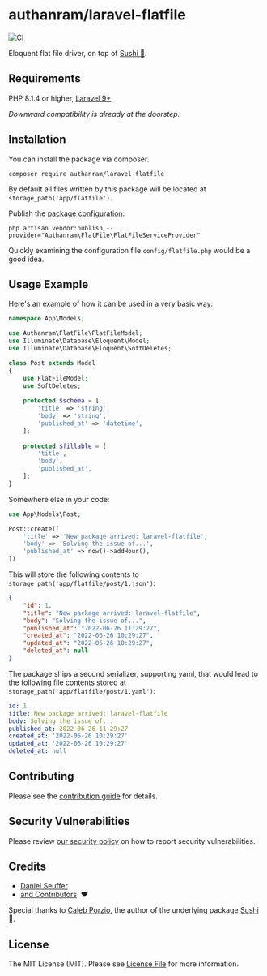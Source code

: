 # authanram/laravel-flatfile

[![CI](https://github.com/authanram/laravel-flatfile/actions/workflows/main.yml/badge.svg)](https://github.com/authanram/laravel-flatfile/actions/workflows/main.yml)

Eloquent flat file driver, on top of [Sushi 🍣](https://github.com/calebporzio/sushi).

## Requirements

PHP 8.1.4 or higher, [Laravel 9+](https://laravel.com/docs/9.x)

_Downward compatibility is already at the doorstep._

## Installation

You can install the package via composer.

```shell
composer require authanram/laravel-flatfile
```

By default all files written by this package will be located at `storage_path('app/flatfile')`.

Publish the [package configuration](config/config.php):

```shell
php artisan vendor:publish --provider="Authanram\FlatFile\FlatFileServiceProvider"
```

Quickly examining the configuration file `config/flatfile.php` would be a good idea.

## Usage Example

Here's an example of how it can be used in a very basic way:

```php
namespace App\Models;

use Authanram\FlatFile\FlatFileModel;
use Illuminate\Database\Eloquent\Model;
use Illuminate\Database\Eloquent\SoftDeletes;

class Post extends Model
{
    use FlatFileModel;
    use SoftDeletes;
    
    protected $schema = [
        'title' => 'string',
        'body' => 'string',
        'published_at' => 'datetime',
    ];
    
    protected $fillable = [
        'title',
        'body',
        'published_at',
    ];
}
```

Somewhere else in your code:

```php
use App\Models\Post;

Post::create([
    'title' => 'New package arrived: laravel-flatfile',
    'body' => 'Solving the issue of...',
    'published_at' => now()->addHour(),
])
```

This will store the following contents to `storage_path('app/flatfile/post/1.json')`:

```json
{
    "id": 1,
    "title": "New package arrived: laravel-flatfile",
    "body": "Solving the issue of...",
    "published_at": "2022-06-26 11:29:27",
    "created_at": "2022-06-26 10:29:27",
    "updated_at": "2022-06-26 10:29:27",
    "deleted_at": null
}
```

The package ships a second serializer, supporting yaml, that would lead to the following file
contents stored at `storage_path('app/flatfile/post/1.yaml')`:

```yaml
id: 1
title: New package arrived: laravel-flatfile
body: Solving the issue of...
published_at: 2022-06-26 11:29:27
created_at: '2022-06-26 10:29:27'
updated_at: '2022-06-26 10:29:27'
deleted_at: null
```

## Contributing

Please see the [contribution guide](https://github.com/authanram/laravel-flatfile/blob/master/.github/CONTRIBUTING.md)
for details.

## Security Vulnerabilities

Please review [our security policy](https://github.com/authanram/laravel-flatfile/security/policy)
on how to report security vulnerabilities.

## Credits

- [Daniel Seuffer](https://github.com/authanram)
- [and Contributors](https://github.com/authanram/laravel-flatfile/graphs/contributors) &nbsp;❤️

Special thanks to [Caleb Porzio](https://github.com/calebporzio), the author of the underlying
package [Sushi 🍣](https://github.com/calebporzio/sushi).

## License

The MIT License (MIT). Please see [License File](https://github.com/authanram/laravel-flatfile/blob/master/LICENSE.md)
for more information.
